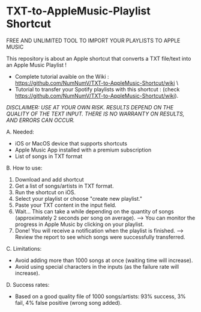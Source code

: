 # TXT-to-AppleMusic-Playlist Shortcut

FREE AND UNLIMITED TOOL TO IMPORT YOUR PLAYLISTS TO APPLE MUSIC

This repository is about an Apple shortcut that converts a TXT file/text into an Apple Music Playlist !

  -  Complete tutorial avaible on the Wiki : https://github.com/NumNumV/TXT-to-AppleMusic-Shortcut/wiki \
  -  Tutorial to transfer your Spotify playlists with this shortcut : (check https://github.com/NumNumV/TXT-to-AppleMusic-Shortcut/wiki).

_DISCLAIMER: USE AT YOUR OWN RISK. RESULTS DEPEND ON THE QUALITY OF THE TEXT INPUT. THERE IS NO WARRANTY ON RESULTS, AND ERRORS CAN OCCUR._

A. Needed:
  - iOS or MacOS device that supports shortcuts
  - Apple Music App installed with a premium subscription
  - List of songs in TXT format
    
B. How to use:
  1. Download and add shortcut
  2. Get a list of songs/artists in TXT format.
  3. Run the shortcut on iOS.
  4. Select your playlist or choose "create new playlist."
  5. Paste your TXT content in the input field.
  6. Wait... This can take a while depending on the quantity of songs (approximately 2 seconds per song on average).
      --> You can monitor the progress in Apple Music by clicking on your playlist.
  7. Done! You will receive a notification when the playlist is finished.
      --> Review the report to see which songs were successfully transferred.
     
C. Limitations:
  - Avoid adding more than 1000 songs at once (waiting time will increase).
  - Avoid using special characters in the inputs (as the failure rate will increase).
    
D. Success rates:
  - Based on a good quality file of 1000 songs/artists: 93% success, 3% fail, 4% false positive (wrong song added).

